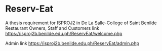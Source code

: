 # Reserv-Eat
A thesis requirement for ISPROJ2 in De La Salle-College of Saint Benilde
Restaurant Owners, Staff and Customers link https://isproj2b.benilde.edu.ph/ReservEat/welcome.php

Admin link https://isproj2b.benilde.edu.ph/ReservEat/admin.php
